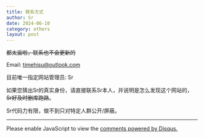 ```yaml
---
title: 联系方式
author: Sr
date: 2024-06-10
category: others
layout: post
---
```


~~都太监啦，联系也不会更新的~~

Email: timehisu@outlook.com

目前唯一指定网站管理员: Sr

如果您猜出Sr的真实身份，请直接联系Sr本人，并说明是怎么发现这个网站的，~~Sr好及时删库跑路~~。

Sr代码力有限，做不到只对特定人群公开/屏蔽。

---

<div id="disqus_thread"></div>
<script>
    /**
    *  RECOMMENDED CONFIGURATION VARIABLES: EDIT AND UNCOMMENT THE SECTION BELOW TO INSERT DYNAMIC VALUES FROM YOUR PLATFORM OR CMS.
    *  LEARN WHY DEFINING THESE VARIABLES IS IMPORTANT: https://disqus.com/admin/universalcode/#configuration-variables    */
    /*
    var disqus_config = function () {
    this.page.url = PAGE_URL;  // Replace PAGE_URL with your page's canonical URL variable
    this.page.identifier = PAGE_IDENTIFIER; // Replace PAGE_IDENTIFIER with your page's unique identifier variable
    };
    */
    (function() { // DON'T EDIT BELOW THIS LINE
    var d = document, s = d.createElement('script');
    s.src = 'https://h1su.disqus.com/embed.js';
    s.setAttribute('data-timestamp', +new Date());
    (d.head || d.body).appendChild(s);
    })();
</script>
<noscript>Please enable JavaScript to view the <a href="https://disqus.com/?ref_noscript">comments powered by Disqus.</a></noscript>